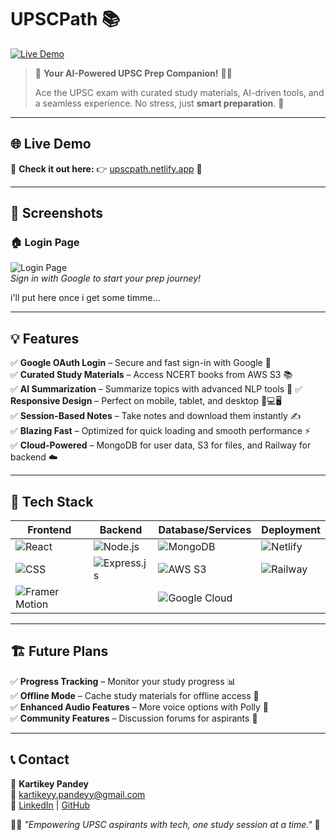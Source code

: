 # UPSCPath 📚

[![Live Demo](https://img.shields.io/badge/Live%20Demo-Visit-blue?style=for-the-badge)](https://upscpath.netlify.app/)  

> 🌟 **Your AI-Powered UPSC Prep Companion!** 📖✨  
> 
> Ace the UPSC exam with curated study materials, AI-driven tools, and a seamless experience. No stress, just **smart preparation**. 🚀

---

## 🌐 Live Demo
🎉 **Check it out here:** 👉 [upscpath.netlify.app](https://upscpath.netlify.app/) 🚀

---

## 📸 Screenshots
### 🏠 Login Page
![Login Page](https://via.placeholder.com/800x400.png?text=Login+Page+-+UPSCPath)  
*Sign in with Google to start your prep journey!*

i'll put here once i get some timme...

---

## 💡 Features
✅ **Google OAuth Login** – Secure and fast sign-in with Google 🔐  
✅ **Curated Study Materials** – Access NCERT books from AWS S3 📚  
✅ **AI Summarization** – Summarize topics with advanced NLP tools 🤖 
✅ **Responsive Design** – Perfect on mobile, tablet, and desktop 📱💻🖥️  
✅ **Session-Based Notes** – Take notes and download them instantly ✍️  
✅ **Blazing Fast** – Optimized for quick loading and smooth performance ⚡  
✅ **Cloud-Powered** – MongoDB for user data, S3 for files, and Railway for backend ☁️  

---

## 🚀 Tech Stack

| Frontend | Backend | Database/Services | Deployment |
|----------|---------|-------------------|------------|
| ![React](https://img.shields.io/badge/React.js-61DAFB?style=for-the-badge&logo=react&logoColor=black) | ![Node.js](https://img.shields.io/badge/Node.js-339933?style=for-the-badge&logo=node.js&logoColor=white) | ![MongoDB](https://img.shields.io/badge/MongoDB-4EA94B?style=for-the-badge&logo=mongodb&logoColor=white) | ![Netlify](https://img.shields.io/badge/Netlify-00C7B7?style=for-the-badge&logo=netlify&logoColor=white) |
| ![CSS](https://img.shields.io/badge/CSS3-1572B6?style=for-the-badge&logo=css3&logoColor=white) | ![Express.js](https://img.shields.io/badge/Express.js-000000?style=for-the-badge&logo=express&logoColor=white) | ![AWS S3](https://img.shields.io/badge/AWS%20S3-569A31?style=for-the-badge&logo=amazonaws&logoColor=white) | ![Railway](https://img.shields.io/badge/Railway-0B0D0E?style=for-the-badge&logo=railway&logoColor=white) |
| ![Framer Motion](https://img.shields.io/badge/Framer%20Motion-0055FF?style=for-the-badge&logo=framer&logoColor=white) |  | ![Google Cloud](https://img.shields.io/badge/Google%20Cloud-4285F4?style=for-the-badge&logo=googlecloud&logoColor=white) |  |

---

## 🏗️ Future Plans
  
✅ **Progress Tracking** – Monitor your study progress 📊  
✅ **Offline Mode** – Cache study materials for offline access 📡  
✅ **Enhanced Audio Features** – More voice options with Polly 🎤  
✅ **Community Features** – Discussion forums for aspirants 💬  

---

## 📞 Contact
💌 **Kartikey Pandey**  
📧 [kartikeyy.pandeyy@gmail.com](mailto:kartikeyy.pandeyy@gmail.com)  
🔗 [LinkedIn](https://www.linkedin.com/in/kartikeyy-pandeyy) | [GitHub](https://github.com/Kartikeyy-pandeyy)  

👨‍💻 *"Empowering UPSC aspirants with tech, one study session at a time."* 🚀